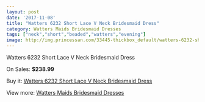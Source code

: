 ```yaml
---
layout: post
date: '2017-11-08'
title: "Watters 6232 Short Lace V Neck Bridesmaid Dress"
category: Watters Maids Bridesmaid Dresses
tags: ["neck","short","beaded","watters","evening"]
image: http://img.princessan.com/33445-thickbox_default/watters-6232-short-lace-v-neck-bridesmaid-dress.jpg
---
```

Watters 6232 Short Lace V Neck Bridesmaid Dress

On Sales: **$238.99**
<a href="https://www.princessan.com/en/15541-watters-6232-short-lace-v-neck-bridesmaid-dress.html"><amp-img layout="responsive" width="600" height="600" src="//img.princessan.com/33445-thickbox_default/watters-6232-short-lace-v-neck-bridesmaid-dress.jpg" alt="Watters 6232 Short Lace V Neck Bridesmaid Dress 0" /></a>
<a href="https://www.princessan.com/en/15541-watters-6232-short-lace-v-neck-bridesmaid-dress.html"><amp-img layout="responsive" width="600" height="600" src="//img.princessan.com/33446-thickbox_default/watters-6232-short-lace-v-neck-bridesmaid-dress.jpg" alt="Watters 6232 Short Lace V Neck Bridesmaid Dress 1" /></a>

Buy it: [Watters 6232 Short Lace V Neck Bridesmaid Dress](https://www.princessan.com/en/15541-watters-6232-short-lace-v-neck-bridesmaid-dress.html "Watters 6232 Short Lace V Neck Bridesmaid Dress")

View more: [Watters Maids Bridesmaid Dresses](https://www.princessan.com/en/114- "Watters Maids Bridesmaid Dresses")